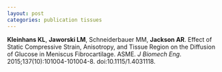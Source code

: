 ```yaml
---
layout: post
categories: publication tissues
---
```

<b>Kleinhans KL</b>, <b>Jaworski LM</b>, Schneiderbauer MM, <b>Jackson AR</b>. Effect of Static Compressive Strain, Anisotropy, and Tissue Region on the Diffusion of Glucose in Meniscus Fibrocartilage. ASME. <i>J Biomech Eng</i>. 2015;137(10):101004-101004-8. doi:10.1115/1.4031118.

